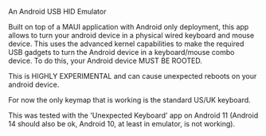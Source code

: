 An Android USB HID Emulator

Built on top of a MAUI application with Android only deployment, this app allows to turn your android device in a physical wired keyboard and mouse device. This uses the advanced kernel capabilities to make the required USB gadgets to turn the Android device in a keyboard/mouse combo device.
To do this, your Android device MUST BE ROOTED.

This is HIGHLY EXPERIMENTAL and can cause unexpected reboots on your android device.

For now the only keymap that is working is the standard US/UK keyboard.

This was tested with the 'Unexpected Keyboard' app on Android 11 (Android 14 should also be ok, Android 10, at least in emulator, is not working).
